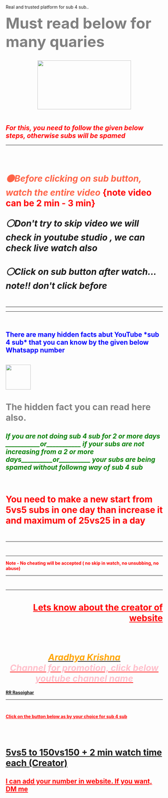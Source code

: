 # <html>
<head>
Real and trusted platform for sub 4 sub..
<font color = "grey" size = "55">

<b> Must read below for many quaries</B>
</font>

</br>


<div align ="center">
<img src ="https://i.pinimg.com/600x315/7f/85/19/7f8519d50f2f94696fc644945acd30ec.jpg" height = "
157
" width="
300
">
</div>
<br>
<font color = "red">
<h2><i> For this, you need to follow the given below steps, otherwise subs will be spamed </h2></i>
</Font>

<hr>
<br>
<br>
<h1><i style="color:tomato">⚫Before clicking on sub button, watch the entire video </i> <b style = "color:red">
 {note video can be 2 min - 3 min}
</b>
<br>

<i>⚪Don't try to skip video we will check in youtube studio , we can check live watch also
</i></h1>


<h1><i>⚪Click on sub button after watch... note!! don't click before</i></h1>


<br><hr><hr><br>

<h2 style = "color:blue">There are many hidden facts abut YouTube *sub 4 sub* that you can know by the given below Whatsapp number</h2>


<br>
<a href = "http://wa.link/cbg7bw">
<img src = "https://upload.wikimedia.org/wikipedia/commons/thumb/6/6b/WhatsApp.svg/766px-WhatsApp.svg.png" width = "80" height = "80"></a>

<h1 style = "color:grey"> The hidden fact you can read here also. </h1>

<h2 style ="color:green"><i>If you are not doing sub 4 sub for 2 or more days ___________or___________ if your subs are not increasing from a 2 or more days__________or__________ your subs are being spamed without followng way of sub 4 sub

</h2></i>
<br>

<h1 style ="color:red">You need to make a new start from 5vs5 subs in one day than increase it and maximum of 25vs25 in a day </h1>


<br><hr><br><hr><b style ="color:red"> Note - No cheating will be accepted ( no skip in watch, no unsubbing, no abuse)<br><hr><br><hr>


<div align = "right" >
<h1><u><b>Lets know about the creator of website</b></h1></div>

<br><br>
<div align = "center" > <h1><a href ="https://www.youtube.com/results?search_query=aradhya+krishna"> <i style="color:orange">Aradhya Krishna
</a><br></i><i style = "color:pink">
Channel for promotion, click below youtube channel name</h1></i></div>

<a href = "https://www.youtube.com/results?search_query=rr+rasoighar">RR Rasoighar</a>
<br><hr style = "color:red"><br>

Click on the button below as by your choice for sub 4 sub
<br><br><br><br>
<h1 style ="color:green"><a href = "http://wa.link/cbg7bw"> 5vs5 to 150vs150 + 2 min watch time each (Creator)</a></h1>


<h2 style = "color:red"> I can add your number in website. If you want, DM me</h2>
</html>
